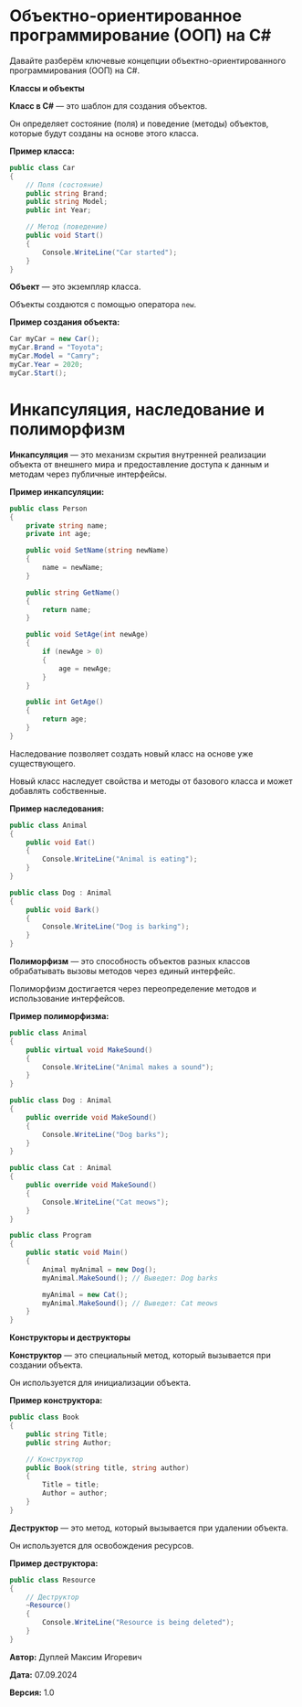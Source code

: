 # Объектно-ориентированное программирование (ООП) на C#

Давайте разберём ключевые концепции объектно-ориентированного программирования (ООП) на C#.

**Классы и объекты**

**Класс в C#** — это шаблон для создания объектов.

Он определяет состояние (поля) и поведение (методы) объектов, которые будут созданы на основе этого класса.

**Пример класса:**

```csharp
public class Car
{
    // Поля (состояние)
    public string Brand;
    public string Model;
    public int Year;

    // Метод (поведение)
    public void Start()
    {
        Console.WriteLine("Car started");
    }
}
```

**Объект** — это экземпляр класса.

Объекты создаются с помощью оператора `new`.

**Пример создания объекта:**

```csharp
Car myCar = new Car();
myCar.Brand = "Toyota";
myCar.Model = "Camry";
myCar.Year = 2020;
myCar.Start();
```

Инкапсуляция, наследование и полиморфизм
========================================
**Инкапсуляция** — это механизм скрытия внутренней реализации объекта от внешнего мира и предоставление доступа к данным и методам через публичные интерфейсы.

**Пример инкапсуляции:**

```csharp
public class Person
{
    private string name;
    private int age;

    public void SetName(string newName)
    {
        name = newName;
    }

    public string GetName()
    {
        return name;
    }

    public void SetAge(int newAge)
    {
        if (newAge > 0)
        {
            age = newAge;
        }
    }

    public int GetAge()
    {
        return age;
    }
}
```

Наследование позволяет создать новый класс на основе уже существующего.

Новый класс наследует свойства и методы от базового класса и может добавлять собственные.

**Пример наследования:**

```csharp
public class Animal
{
    public void Eat()
    {
        Console.WriteLine("Animal is eating");
    }
}

public class Dog : Animal
{
    public void Bark()
    {
        Console.WriteLine("Dog is barking");
    }
}
```

**Полиморфизм** — это способность объектов разных классов обрабатывать вызовы методов через единый интерфейс.

Полиморфизм достигается через переопределение методов и использование интерфейсов.

**Пример полиморфизма:**

```csharp
public class Animal
{
    public virtual void MakeSound()
    {
        Console.WriteLine("Animal makes a sound");
    }
}

public class Dog : Animal
{
    public override void MakeSound()
    {
        Console.WriteLine("Dog barks");
    }
}

public class Cat : Animal
{
    public override void MakeSound()
    {
        Console.WriteLine("Cat meows");
    }
}

public class Program
{
    public static void Main()
    {
        Animal myAnimal = new Dog();
        myAnimal.MakeSound(); // Выведет: Dog barks

        myAnimal = new Cat();
        myAnimal.MakeSound(); // Выведет: Cat meows
    }
}
```

**Конструкторы и деструкторы**

**Конструктор** — это специальный метод, который вызывается при создании объекта.

Он используется для инициализации объекта.

**Пример конструктора:**

```csharp
public class Book
{
    public string Title;
    public string Author;

    // Конструктор
    public Book(string title, string author)
    {
        Title = title;
        Author = author;
    }
}
```

**Деструктор** — это метод, который вызывается при удалении объекта.

Он используется для освобождения ресурсов.

**Пример деструктора:**

```csharp
public class Resource
{
    // Деструктор
    ~Resource()
    {
        Console.WriteLine("Resource is being deleted");
    }
}
```



**Автор:** Дуплей Максим Игоревич

**Дата:** 07.09.2024

**Версия:** 1.0